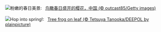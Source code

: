 ![](https://www.bing.com/th?id=OHR.Springequinox2024_ZH-CN5647214924_UHD.jpg&w=1000)粉嫩的春日美景:&nbsp;&ensp;[鸟瞰春日盛开的樱花，中国 (© outcast85/Getty images)](https://www.bing.com/th?id=OHR.Springequinox2024_ZH-CN5647214924_UHD.jpg)
<br><br/>
![](https://www.bing.com/th?id=OHR.SpringFrog_EN-US7109699294_UHD.jpg&w=1000)Hop into spring!:&nbsp;&ensp;[Tree frog on leaf (© Tetsuya Tanooka/DEEPOL by plainpicture)](https://www.bing.com/th?id=OHR.SpringFrog_EN-US7109699294_UHD.jpg)
<br><br/>

